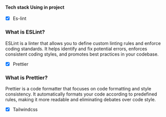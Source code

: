#### Tech stack Using in project

- [x] Es-lint
### What is ESLint?

ESLint is a linter that allows you to define custom linting rules and enforce coding standards. It helps identify and fix potential errors, enforces consistent coding styles, and promotes best practices in your codebase.
- [x] Prettier

### What is Prettier?
Prettier is a code formatter that focuses on code formatting and style consistency. It automatically formats your code according to predefined rules, making it more readable and eliminating debates over code style. 
- [x] Tailwindcss